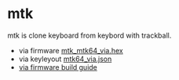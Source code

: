# mtk

mtk is clone keyboard from keybord with trackball.

- via firmware  [mtk_mtk64_via.hex](mtk/mtk_mtk64_via.hex)
- via keyleyout [mtk64_via.json](mtk/mtk64_via.json)
- [via firmware build guide](qmk_firmware/keyboards/mtk/)
